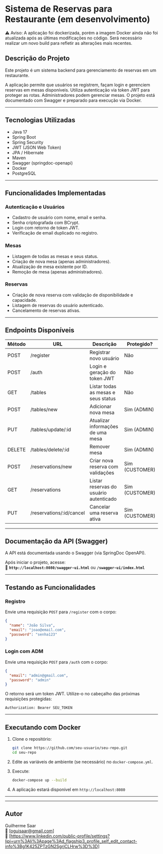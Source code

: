 
# Sistema de Reservas para Restaurante (em desenvolvimento)

⚠️ Aviso: A aplicação foi dockerizada, porém a imagem Docker ainda não foi atualizada após as últimas modificações no código. Será necessário realizar um novo build para refletir as alterações mais recentes.

## Descrição do Projeto

Este projeto é um sistema backend para gerenciamento de reservas em um restaurante.

A aplicação permite que usuários se registrem, façam login e gerenciem reservas em mesas disponíveis. Utiliza autenticação via token JWT para proteger as rotas. Administradores podem gerenciar mesas. O projeto está documentado com Swagger e preparado para execução via Docker.

---

## Tecnologias Utilizadas

- Java 17  
- Spring Boot  
- Spring Security  
- JWT (JSON Web Token)  
- JPA / Hibernate  
- Maven  
- Swagger (springdoc-openapi)  
- Docker  
- PostgreSQL  

---

## Funcionalidades Implementadas

### Autenticação e Usuários

- Cadastro de usuário com nome, email e senha.
- Senha criptografada com BCrypt.
- Login com retorno de token JWT.
- Verificação de email duplicado no registro.

### Mesas

- Listagem de todas as mesas e seus status.
- Criação de nova mesa (apenas administradores).
- Atualização de mesa existente por ID.
- Remoção de mesa (apenas administradores).

### Reservas

- Criação de nova reserva com validação de disponibilidade e capacidade.
- Listagem de reservas do usuário autenticado.
- Cancelamento de reservas ativas.

---

## Endpoints Disponíveis

| Método | URL                         | Descrição                                        | Protegido?          |
|--------|-----------------------------|--------------------------------------------------|---------------------|
| POST   | /register                   | Registrar novo usuário                           | Não                 |
| POST   | /auth                       | Login e geração do token JWT                     | Não                 |
| GET    | /tables                     | Listar todas as mesas e seus status              | Não                 |
| POST   | /tables/new                 | Adicionar nova mesa                              | Sim (ADMIN)         |
| PUT    | /tables/update/:id          | Atualizar informações de uma mesa                | Sim (ADMIN)         |
| DELETE | /tables/delete/:id          | Remover mesa                                     | Sim (ADMIN)         |
| POST   | /reservations/new           | Criar nova reserva com validações                | Sim (CUSTOMER)      |
| GET    | /reservations               | Listar reservas do usuário autenticado           | Sim (CUSTOMER)      |
| PUT    | /reservations/:id/cancel    | Cancelar uma reserva ativa                       | Sim (CUSTOMER)      |

---

## Documentação da API (Swagger)

A API está documentada usando o Swagger (via SpringDoc OpenAPI).

Após iniciar o projeto, acesse:  
📄 **`http://localhost:8080/swagger-ui.html`** ou **`/swagger-ui/index.html`**

---

## Testando as Funcionalidades

### Registro

Envie uma requisição `POST` para `/register` com o corpo:

```json
{
  "name": "João Silva",
  "email": "joao@email.com",
  "password": "senha123"
}
```

### Login com ADM

Envie uma requisição `POST` para `/auth` com o corpo:

```json
{
  "email": "admin@gmail.com",
  "password": "admin"
}
```

O retorno será um token JWT. Utilize-o no cabeçalho das próximas requisições protegidas:

```
Authorization: Bearer SEU_TOKEN
```

---

## Executando com Docker

1. Clone o repositório:
   ```bash
   git clone https://github.com/seu-usuario/seu-repo.git
   cd seu-repo
   ```

2. Edite as variáveis de ambiente (se necessário) no `docker-compose.yml`.

3. Execute:
   ```bash
   docker-compose up --build
   ```

4. A aplicação estará disponível em `http://localhost:8080`

---

---

## Autor

Guilherme Saar  
📧 [oguisaar@gmail.com]  
🔗 [https://www.linkedin.com/public-profile/settings?lipi=urn%3Ali%3Apage%3Ad_flagship3_profile_self_edit_contact-info%3Bg1K425ZPTzGN2SgrjCLHrw%3D%3D]  
